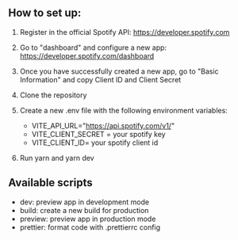 
## How to set up:

1. Register in the official Spotify API: https://developer.spotify.com

2. Go to "dashboard" and configure a new app: https://developer.spotify.com/dashboard

3. Once you have successfully created a new app, go to "Basic Information" and copy Client ID and Client Secret

4. Clone the repository

5. Create a new .env file with the following environment variables:
   - VITE_API_URL="https://api.spotify.com/v1/"
   - VITE_CLIENT_SECRET = your spotify key
   - VITE_CLIENT_ID= your spotify client id

6. Run yarn and yarn dev



## Available scripts
   - dev: preview app in development mode
   - build: create a new build for production
   - preview: preview app in production mode
   - prettier: format code with .prettierrc config